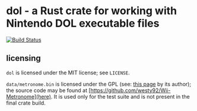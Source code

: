 # dol - a Rust crate for working with Nintendo DOL executable files

[![Build Status](https://travis-ci.com/gcnhax/dol-rs.svg?branch=master)](https://travis-ci.com/gcnhax/dol-rs)

## licensing
`dol` is licensed under the MIT license; see `LICENSE`.

`data/metronome.bin` is licensed under the GPL (see: [this page](http://wiibrew.org/wiki/Metronome) by its author); the source code may be found at [https://github.com/westy92/Wii-Metronome](here). It is used only for the test suite and is not present in the final crate build.
